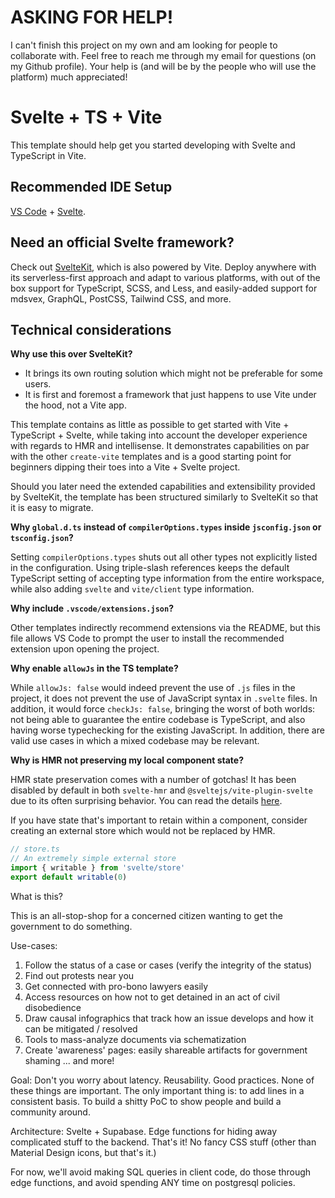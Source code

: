 # ASKING FOR HELP!
I can't finish this project on my own and am looking for people to collaborate with. Feel free to reach me through my email for questions (on my Github profile). Your help is (and will be by the people who will use the platform) much appreciated!

# Svelte + TS + Vite

This template should help get you started developing with Svelte and TypeScript in Vite.

## Recommended IDE Setup

[VS Code](https://code.visualstudio.com/) + [Svelte](https://marketplace.visualstudio.com/items?itemName=svelte.svelte-vscode).

## Need an official Svelte framework?

Check out [SvelteKit](https://github.com/sveltejs/kit#readme), which is also powered by Vite. Deploy anywhere with its serverless-first approach and adapt to various platforms, with out of the box support for TypeScript, SCSS, and Less, and easily-added support for mdsvex, GraphQL, PostCSS, Tailwind CSS, and more.

## Technical considerations

**Why use this over SvelteKit?**

- It brings its own routing solution which might not be preferable for some users.
- It is first and foremost a framework that just happens to use Vite under the hood, not a Vite app.

This template contains as little as possible to get started with Vite + TypeScript + Svelte, while taking into account the developer experience with regards to HMR and intellisense. It demonstrates capabilities on par with the other `create-vite` templates and is a good starting point for beginners dipping their toes into a Vite + Svelte project.

Should you later need the extended capabilities and extensibility provided by SvelteKit, the template has been structured similarly to SvelteKit so that it is easy to migrate.

**Why `global.d.ts` instead of `compilerOptions.types` inside `jsconfig.json` or `tsconfig.json`?**

Setting `compilerOptions.types` shuts out all other types not explicitly listed in the configuration. Using triple-slash references keeps the default TypeScript setting of accepting type information from the entire workspace, while also adding `svelte` and `vite/client` type information.

**Why include `.vscode/extensions.json`?**

Other templates indirectly recommend extensions via the README, but this file allows VS Code to prompt the user to install the recommended extension upon opening the project.

**Why enable `allowJs` in the TS template?**

While `allowJs: false` would indeed prevent the use of `.js` files in the project, it does not prevent the use of JavaScript syntax in `.svelte` files. In addition, it would force `checkJs: false`, bringing the worst of both worlds: not being able to guarantee the entire codebase is TypeScript, and also having worse typechecking for the existing JavaScript. In addition, there are valid use cases in which a mixed codebase may be relevant.

**Why is HMR not preserving my local component state?**

HMR state preservation comes with a number of gotchas! It has been disabled by default in both `svelte-hmr` and `@sveltejs/vite-plugin-svelte` due to its often surprising behavior. You can read the details [here](https://github.com/rixo/svelte-hmr#svelte-hmr).

If you have state that's important to retain within a component, consider creating an external store which would not be replaced by HMR.

```ts
// store.ts
// An extremely simple external store
import { writable } from 'svelte/store'
export default writable(0)
```
What is this?

This is an all-stop-shop for a concerned citizen wanting to get the government to do something.

Use-cases:
1) Follow the status of a case or cases (verify the integrity of the status)
2) Find out protests near you
3) Get connected with pro-bono lawyers easily
4) Access resources on how not to get detained in an act of civil disobedience
5) Draw causal infographics that track how an issue develops and how it can be mitigated / resolved
6) Tools to mass-analyze documents via schematization
7) Create 'awareness' pages: easily shareable artifacts for government shaming
... and more!

Goal:
Don't you worry about latency. Reusability. Good practices. None of these things are important.
The only important thing is: to add lines in a consistent basis. To build a shitty PoC to show people and
build a community around.

Architecture:
Svelte + Supabase. Edge functions for hiding away complicated stuff to the backend. That's it! No fancy CSS stuff (other than Material Design icons, but that's it.)

For now, we'll avoid making SQL queries in client code, do those through edge functions, and avoid spending ANY time on postgresql policies.

